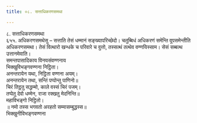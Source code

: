 ```yaml
---
title: ०८. सत्ताधिकरणसमथा

---
```

८. सत्ताधिकरणसमथा  
६५५. अधिकरणसमथेसु – सत्ताति तेसं धम्मानं सङ्ख्यापरिच्छेदो। चतुब्बिधं अधिकरणं समेन्ति वूपसमेन्तीति अधिकरणसमथा। तेसं वित्थारो खन्धके च परिवारे च वुत्तो, तस्सत्थं तत्थेव वण्णयिस्साम। सेसं सब्बत्थ उत्तानमेवाति।  
समन्तपासादिकाय विनयसंवण्णनाय  
भिक्खुविभङ्गवण्णना निट्ठिता।  
अनन्तरायेन यथा, निट्ठिता वण्णना अयम्।  
अनन्तरायेन तथा, सन्तिं पप्पोन्तु पाणिनो॥  
चिरं तिट्ठतु सद्धम्मो, काले वस्सं चिरं पजम्।  
तप्पेतु देवो धम्मेन, राजा रक्खतु मेदनिन्ति॥  
महाविभङ्गो निट्ठितो।  
॥ नमो तस्स भगवतो अरहतो सम्मासम्बुद्धस्स॥  
भिक्खुनीविभङ्गवण्णना  